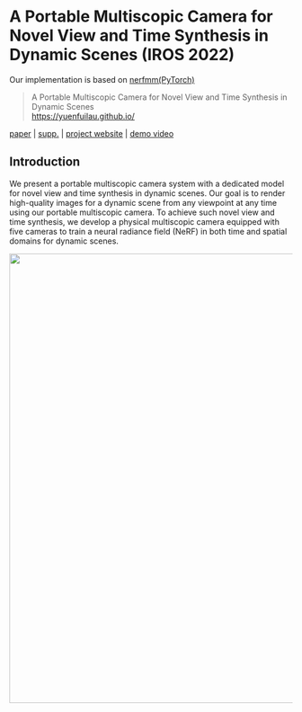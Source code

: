# A Portable Multiscopic Camera for Novel View and Time Synthesis in Dynamic Scenes (IROS 2022)

Our implementation is based on [nerfmm(PyTorch)](https://github.com/ActiveVisionLab/nerfmm)

> A Portable Multiscopic Camera for Novel View and Time Synthesis in Dynamic Scenes  
> https://yuenfuilau.github.io/

<!--Update: We released the inference code and the pre-trained model on Oct. 31. The training code is coming soon.   
Update: We provided a Colab notebook for play.  
Update: We released the training code. -->


[paper](pending-for-release) | [supp.](pending-for-release) | [project website](https://yuenfuilau.github.io/) | [demo video](https://www.youtube.com/watch?v=IUmy1LBCVhc) 

## Introduction
We present a portable multiscopic camera system with a dedicated model for novel view and time synthesis in dynamic scenes. Our goal is to render high-quality images for a dynamic scene from any viewpoint at any time using our portable multiscopic camera. To achieve such novel view and time synthesis, we develop a physical multiscopic camera equipped with five cameras to train a neural radiance field (NeRF) in both time and spatial domains for dynamic scenes.

<img src="pics/pipeline.png" width="800px"/>  
